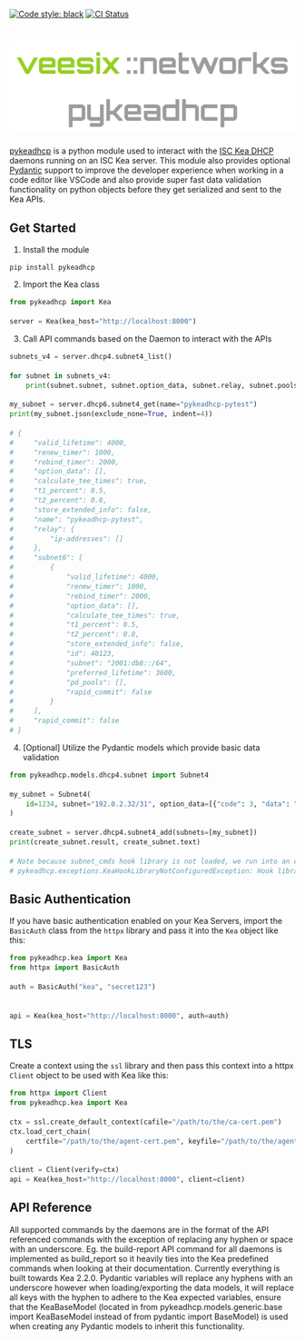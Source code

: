 [![Code style: black](https://img.shields.io/badge/code%20style-black-000000.svg)](https://github.com/psf/black)
[![CI Status](https://github.com/BSpendlove/pykeadhcp/actions/workflows/ci.yml/badge.svg)](https://github.com/BSpendlove/pykeadhcp/actions/workflows/ci.yml/badge.svg)

#
<p align="center">
  <img src="docs/img/logo.png" alt="Logo" style="max-width: 100%; height: auto; padding-bottom: 8px;">
</p>

<a href="https://github.com/veesix-networks/pykeadhcp" target="_blank">pykeadhcp</a> is a python module used to interact with the <a href="https://www.isc.org/kea/" target="_blank">ISC Kea DHCP</a> daemons running on an ISC Kea server. This module also provides optional <a href="https://docs.pydantic.dev/latest/why/" target="_blank">Pydantic</a> support to improve the developer experience when working in a code editor like VSCode and also provide super fast data validation functionality on python objects before they get serialized and sent to the Kea APIs.

## Get Started

1) Install the module

```
pip install pykeadhcp
```

2) Import the Kea class

```python
from pykeadhcp import Kea

server = Kea(kea_host="http://localhost:8000")
```

3) Call API commands based on the Daemon to interact with the APIs

```python
subnets_v4 = server.dhcp4.subnet4_list()

for subnet in subnets_v4:
    print(subnet.subnet, subnet.option_data, subnet.relay, subnet.pools_list)

my_subnet = server.dhcp6.subnet4_get(name="pykeadhcp-pytest")
print(my_subnet.json(exclude_none=True, indent=4))

# {
#     "valid_lifetime": 4000,
#     "renew_timer": 1000,
#     "rebind_timer": 2000,
#     "option_data": [],
#     "calculate_tee_times": true,
#     "t1_percent": 0.5,
#     "t2_percent": 0.8,
#     "store_extended_info": false,
#     "name": "pykeadhcp-pytest",
#     "relay": {
#         "ip-addresses": []
#     },
#     "subnet6": [
#         {
#             "valid_lifetime": 4000,
#             "renew_timer": 1000,
#             "rebind_timer": 2000,
#             "option_data": [],
#             "calculate_tee_times": true,
#             "t1_percent": 0.5,
#             "t2_percent": 0.8,
#             "store_extended_info": false,
#             "id": 40123,
#             "subnet": "2001:db8::/64",
#             "preferred_lifetime": 3600,
#             "pd_pools": [],
#             "rapid_commit": false
#         }
#     ],
#     "rapid_commit": false
# }
```

4) [Optional] Utilize the Pydantic models which provide basic data validation

```python
from pykeadhcp.models.dhcp4.subnet import Subnet4

my_subnet = Subnet4(
    id=1234, subnet="192.0.2.32/31", option_data=[{"code": 3, "data": "192.0.2.32"}]
)

create_subnet = server.dhcp4.subnet4_add(subnets=[my_subnet])
print(create_subnet.result, create_subnet.text)

# Note because subnet_cmds hook library is not loaded, we run into an exception here:
# pykeadhcp.exceptions.KeaHookLibraryNotConfiguredException: Hook library 'subnet_cmds' is not configured for 'dhcp4' service. Please ensure this is enabled in the configuration for the 'dhcp4' daemon
```

## Basic Authentication

If you have basic authentication enabled on your Kea Servers, import the `BasicAuth` class from the `httpx` library and pass it into the `Kea` object like this:

```python
from pykeadhcp.kea import Kea
from httpx import BasicAuth

auth = BasicAuth("kea", "secret123")


api = Kea(kea_host="http://localhost:8000", auth=auth)
```

## TLS

Create a context using the `ssl` library and then pass this context into a httpx `Client` object to be used with Kea like this:

```python
from httpx import Client
from pykeadhcp.kea import Kea

ctx = ssl.create_default_context(cafile="/path/to/the/ca-cert.pem")
ctx.load_cert_chain(
    certfile="/path/to/the/agent-cert.pem", keyfile="/path/to/the/agent-key.pem"
)

client = Client(verify=ctx)
api = Kea(kea_host="http://localhost:8000", client=client)
```

## API Reference

All supported commands by the daemons are in the format of the API referenced commands with the exception of replacing any hyphen or space with an underscore. Eg. the build-report API command for all daemons is implemented as build_report so it heavily ties into the Kea predefined commands when looking at their documentation. Currently everything is built towards Kea 2.2.0. Pydantic variables will replace any hyphens with an underscore however when loading/exporting the data models, it will replace all keys with the hyphen to adhere to the Kea expected variables, ensure that the KeaBaseModel (located in from pykeadhcp.models.generic.base import KeaBaseModel instead of from pydantic import BaseModel) is used when creating any Pydantic models to inherit this functionality.